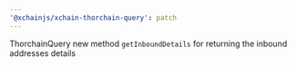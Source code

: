 ```yaml
---
'@xchainjs/xchain-thorchain-query': patch
---
```


ThorchainQuery new method `getInboundDetails` for returning the inbound addresses details
